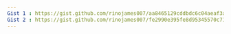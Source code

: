 ```yaml
---
Gist 1 : https://gist.github.com/rinojames007/aa8465129cddbdc6c04aeaf3a38a8987
Gist 2 : https://gist.github.com/rinojames007/fe2990e395fe8d95345570c7189ac245
---
```

